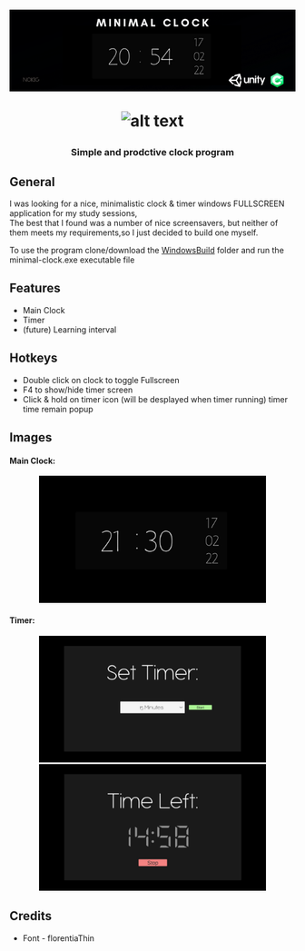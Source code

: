 
<h1 align="center">
  <img src="Images/MinimalClockBanner.png"/>
  
 ![_alt text_](https://img.shields.io/badge/Platforms-windows_-blue??style=for-the-badge)

  </h1>
<h3 align="center">  
  
  Simple and prodctive clock program
  </h3>
  
## General

I was looking for a nice, minimalistic clock & timer windows FULLSCREEN application for my study sessions,  
The best that I found was a number of nice screensavers, but neither of them meets my requirements,so I just decided to build one myself.

To use the program clone/download the [WindowsBuild](https://github.com/ArnonGuttel/minimalist-clock-desktop/tree/main/WindowsBuild) folder and run the minimal-clock.exe executable file
  
## Features

- Main Clock    
- Timer
- (future) Learning interval


## Hotkeys
- Double click on clock to toggle Fullscreen
- F4 to show/hide timer screen
- Click & hold on timer icon (will be desplayed when timer running) timer time remain popup

## Images

#### Main Clock:
<p align="center">
 <img src="Images/Clock.jpeg" width="400"/>
</p>

 #### Timer:
 <p align="center">
  <img src="Images/Timer1.jpeg" width="400"/>
  <img src="Images/Timer2.jpeg" width="400"/>
 </p>

## Credits 
- Font - florentiaThin
